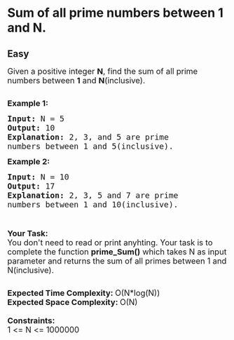 # Sum of all prime numbers between 1 and N.
## Easy
<div class="problems_problem_content__Xm_eO"><p><span style="font-size:18px">Given a positive integer <strong>N</strong>, find&nbsp;the sum of all prime numbers between <strong>1</strong> and <strong>N</strong>(inclusive).</span><br>
&nbsp;</p>

<p><span style="font-size:18px"><strong>Example 1:</strong></span></p>

<pre><span style="font-size:18px"><strong>Input: </strong>N = 5
<strong>Output: </strong>10
<strong>Explanation: </strong>2, 3, and 5 are prime
numbers between 1 and 5(inclusive).</span>
</pre>

<p><span style="font-size:18px"><strong>Example 2:</strong></span></p>

<pre><span style="font-size:18px"><strong>Input: </strong>N = 10
<strong>Output: </strong>17
<strong>Explanation: </strong>2, 3, 5 and 7 are prime
numbers between 1 and 10(inclusive).</span>
</pre>

<p>&nbsp;</p>

<p><span style="font-size:18px"><strong>Your&nbsp;Task:</strong></span><br>
<span style="font-size:18px">You don't need to read or print anyhting. Your task is to complete the function&nbsp;<strong>prime_Sum()</strong>&nbsp;which takes N as input parameter and returns the sum of all primes between 1 and N(inclusive).</span><br>
&nbsp;</p>

<p><span style="font-size:18px"><strong>Expected Time Complexity:&nbsp;</strong>O(N*log(N))<br>
<strong>Expected Space Complexity:&nbsp;</strong>O(N)<br>
<br>
<strong>Constraints:</strong><br>
1 &lt;= N &lt;= 1000000</span></p>
</div>